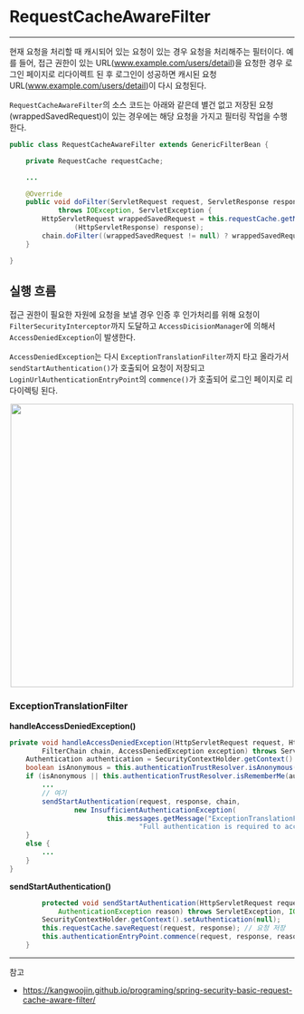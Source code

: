 # RequestCacheAwareFilter
---

현재 요청을 처리할 때 캐시되어 있는 요청이 있는 경우 요청을 처리해주는 필터이다. 예를 들어, 접근 권한이 있는 URL(www.example.com/users/detail)을 요청한 경우 로그인 페이지로 리다이렉트 된 후 로그인이 성공하면 캐시된 요청 URL(www.example.com/users/detail)이 다시 요청된다.

`RequestCacheAwareFilter`의 소스 코드는 아래와 같은데 별건 없고 저장된 요청(wrappedSavedRequest)이 있는 경우에는 해당 요청을 가지고 필터링 작업을 수행한다.

```java
public class RequestCacheAwareFilter extends GenericFilterBean {

	private RequestCache requestCache;

    ...

	@Override
	public void doFilter(ServletRequest request, ServletResponse response, FilterChain chain)
			throws IOException, ServletException {
		HttpServletRequest wrappedSavedRequest = this.requestCache.getMatchingRequest((HttpServletRequest) request,
				(HttpServletResponse) response);
		chain.doFilter((wrappedSavedRequest != null) ? wrappedSavedRequest : request, response);
	}

}
```

## 실행 흐름

접근 권한이 필요한 자원에 요청을 보낼 경우 인증 후 인가처리를 위해 요청이 `FilterSecurityInterceptor`까지 도달하고 `AccessDicisionManager`에 의해서 `AccessDeniedException`이 발생한다.

`AccessDeniedException`는 다시 `ExceptionTranslationFilter`까지 타고 올라가서 `sendStartAuthentication()`가 호출되어 요청이 저장되고 `LoginUrlAuthenticationEntryPoint`의 `commence()`가 호출되어 로그인 페이지로 리다이렉팅 된다.

<p align=middle>
    <img src=https://user-images.githubusercontent.com/60502370/141984976-cf8f169c-f4af-4fbd-955b-9cd362667055.png
    width=500>
</p>

### ExceptionTranslationFilter

**handleAccessDeniedException()**

```java
private void handleAccessDeniedException(HttpServletRequest request, HttpServletResponse response,
        FilterChain chain, AccessDeniedException exception) throws ServletException, IOException {
    Authentication authentication = SecurityContextHolder.getContext().getAuthentication();
    boolean isAnonymous = this.authenticationTrustResolver.isAnonymous(authentication);
    if (isAnonymous || this.authenticationTrustResolver.isRememberMe(authentication)) {
        ...
        // 여기
        sendStartAuthentication(request, response, chain,
                new InsufficientAuthenticationException(
                        this.messages.getMessage("ExceptionTranslationFilter.insufficientAuthentication",
                                "Full authentication is required to access this resource")));
    }
    else {
        ...
    }
}
```

**sendStartAuthentication()**

```java
    	protected void sendStartAuthentication(HttpServletRequest request, HttpServletResponse response, FilterChain chain,
			AuthenticationException reason) throws ServletException, IOException {
		SecurityContextHolder.getContext().setAuthentication(null);
		this.requestCache.saveRequest(request, response); // 요청 저장
		this.authenticationEntryPoint.commence(request, response, reason); // 로그인 폼으로 리다이렉션
	}
```

---
참고
- https://kangwoojin.github.io/programing/spring-security-basic-request-cache-aware-filter/